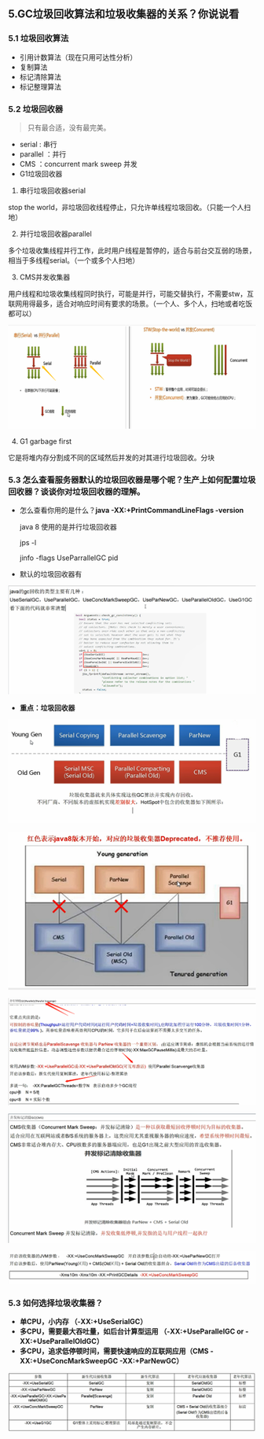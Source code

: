 ## 5.GC垃圾回收算法和垃圾收集器的关系？你说说看

### 5.1 垃圾回收算法

- 引用计数算法（现在只用可达性分析）
- 复制算法
- 标记清除算法
- 标记整理算法



### 5.2 垃圾回收器

> 只有最合适，没有最完美。

- serial : 串行
- parallel ：并行
- CMS ：concurrent mark sweep  并发
- G1垃圾回收器



1. 串行垃圾回收器serial

stop the world，非垃圾回收线程停止，只允许单线程垃圾回收。（只能一个人扫地）

2. 并行垃圾回收器parallel

多个垃圾收集线程并行工作，此时用户线程是暂停的，适合与前台交互弱的场景，相当于多线程serial。（一个或多个人扫地）

3. CMS并发收集器

用户线程和垃圾收集线程同时执行，可能是并行，可能交替执行，不需要stw，互联网用得最多，适合对响应时间有要求的场景。（一个人、多个人，扫地或者吃饭都可以）

![image-20210101134034499](5.GC垃圾回收算法和垃圾收集器的关系？你聊聊看.assets/image-20210101134034499.png)

4. G1  garbage first

它是将堆内存分割成不同的区域然后并发的对其进行垃圾回收。分块



### 5.3 怎么查看服务器默认的垃圾回收器是哪个呢？生产上如何配置垃圾回收器？谈谈你对垃圾回收器的理解。

- 怎么查看你用的是什么？**java  -XX:+PrintCommandLineFlags -version**

  java 8 使用的是并行垃圾回收器

  jps -l

  jinfo -flags UseParrallelGC pid

- 默认的垃圾回收器有

![image-20210101135122780](5.GC垃圾回收算法和垃圾收集器的关系？你聊聊看.assets/image-20210101135122780.png)



- **重点：垃圾回收器**

![image-20210101164437142](5.GC垃圾回收算法和垃圾收集器的关系？你聊聊看.assets/image-20210101164437142.png)

![image-20210101165837870](5.GC垃圾回收算法和垃圾收集器的关系？你聊聊看.assets/image-20210101165837870.png)

![image-20210101172715586](5.GC垃圾回收算法和垃圾收集器的关系？你聊聊看.assets/image-20210101172715586.png)

![image-20210101182733500](5.GC垃圾回收算法和垃圾收集器的关系？你聊聊看.assets/image-20210101182733500.png)

![image-20210101182846154](5.GC垃圾回收算法和垃圾收集器的关系？你聊聊看.assets/image-20210101182846154.png)



### 5.3 如何选择垃圾收集器？

- **单CPU，小内存 （-XX:+UseSerialGC）**
- **多CPU，需要最大吞吐量，如后台计算型运用 （-XX:+UseParallelGC  or -XX:+UseParallelOldGC）**
- **多CPU，追求低停顿时间，需要快速响应的互联网应用（CMS  -XX:+UseConcMarkSweepGC                              -XX:+ParNewGC）**

![image-20210101184759604](5.GC垃圾回收算法和垃圾收集器的关系？你聊聊看.assets/image-20210101184759604.png)









